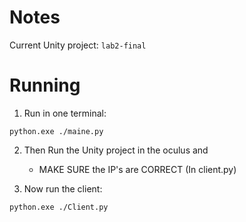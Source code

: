 # Notes
Current Unity project:
`lab2-final`

# Running
1. Run in one terminal:
```
python.exe ./maine.py
```
2. Then Run the Unity project in the oculus and
	- MAKE SURE the IP's are CORRECT (In client.py)

3. Now run the client:
```
python.exe ./Client.py
```